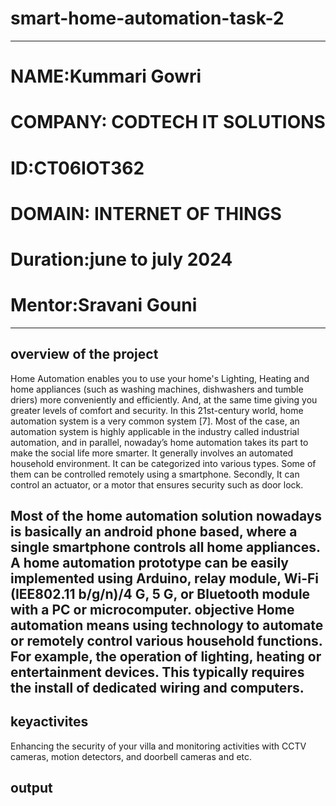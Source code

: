 # smart-home-automation-task-2
--------------------------------------------
# NAME:Kummari Gowri
# COMPANY: CODTECH IT SOLUTIONS
# ID:CT06IOT362
# DOMAIN: INTERNET OF THINGS
# Duration:june to july 2024
# Mentor:Sravani Gouni
-----------------------------------------------------
overview of the project
--------------------------------------------------
Home Automation enables you to use your home's Lighting, Heating and home appliances (such as washing machines, dishwashers and tumble driers) more conveniently and efficiently. And, at the same time giving you greater levels of comfort and security. In this 21st-century world, home automation system is a very common system [7]. Most of the case, an automation system is highly applicable in the industry called industrial automation, and in parallel, nowaday’s home automation takes its part to make the social life more smarter. It generally involves an automated household environment. It can be categorized into various types. Some of them can be controlled remotely using a smartphone. Secondly, It can control an actuator, or a motor that ensures security such as door lock.

Most of the home automation solution nowadays is basically an android phone based, where a single smartphone controls all home appliances. A home automation prototype can be easily implemented using Arduino, relay module, Wi-Fi (IEE802.11 b/g/n)/4 G, 5 G, or Bluetooth module with a PC or microcomputer.
objective
Home automation means using technology to automate or remotely control various household functions. For example, the operation of lighting, heating or entertainment devices. This typically requires the install of dedicated wiring and computers.
-------------------------------------------------------
keyactivites
-----------------------------------------------------
Enhancing the security of your villa and monitoring activities with CCTV cameras, motion detectors, and doorbell cameras and etc.

output
--------------------------------------------------------

